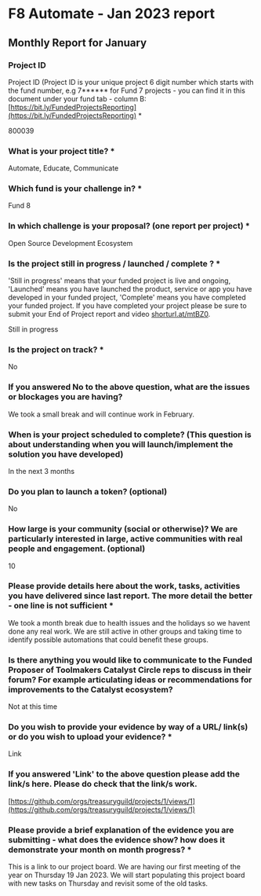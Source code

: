 # F8 Automate - Jan 2023 report

## Monthly Report for January

### Project ID

Project ID (Project ID is your unique project 6 digit number which starts with the fund number, e.g 7\*\*\*\*\*\* for Fund 7 projects - you can find it in this document under your fund tab - column B: [https://bit.ly/FundedProjectsReporting](https://bit.ly/FundedProjectsReporting) \*

800039

### What is your project title? \*

Automate, Educate, Communicate

### Which fund is your challenge in? \*

Fund 8

### In which challenge is your proposal? (one report per project) \*

Open Source Development Ecosystem

### Is the project still in progress / launched / complete ? \*

'Still in progress' means that your funded project is live and ongoing, 'Launched' means you have launched the product, service or app you have developed in your funded project, 'Complete' means you have completed your funded project. If you have completed your project please be sure to submit your End of Project report and video [shorturl.at/mtBZ0](http://shorturl.at/mtBZ0).

Still in progress

### Is the project on track? \*

No

### If you answered No to the above question, what are the issues or blockages you are having?

We took a small break and will continue work in February.

### When is your project scheduled to complete? (This question is about understanding when you will launch/implement the solution you have developed)

In the next 3 months

### Do you plan to launch a token? (optional)

No

### How large is your community (social or otherwise)? We are particularly interested in large, active communities with real people and engagement. (optional)

10

### Please provide details here about the work, tasks, activities you have delivered since last report. The more detail the better - one line is not sufficient \*

We took a month break due to health issues and the holidays so we havent done any real work. We are still active in other groups and taking time to identify possible automations that could benefit these groups.

### Is there anything you would like to communicate to the Funded Proposer of Toolmakers Catalyst Circle reps to discuss in their forum? For example articulating ideas or recommendations for improvements to the Catalyst ecosystem?

Not at this time

### Do you wish to provide your evidence by way of a URL/ link(s) or do you wish to upload your evidence? \*

Link

### If you answered 'Link' to the above question please add the link/s here. Please do check that the link/s work.

[https://github.com/orgs/treasuryguild/projects/1/views/1](https://github.com/orgs/treasuryguild/projects/1/views/1)

### Please provide a brief explanation of the evidence you are submitting - what does the evidence show? how does it demonstrate your month on month progress? \*

This is a link to our project board. We are having our first meeting of the year on Thursday 19 Jan 2023. We will start populating this project board with new tasks on Thursday and revisit some of the old tasks.
